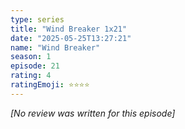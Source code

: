 ```yaml
---
type: series
title: "Wind Breaker 1x21"
date: "2025-05-25T13:27:21"
name: "Wind Breaker"
season: 1
episode: 21
rating: 4
ratingEmoji: ⭐️⭐️⭐️⭐️
---
```


*[No review was written for this episode]*
